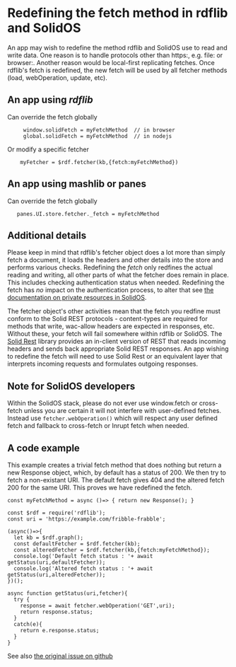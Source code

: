 # Redefining the fetch method in rdflib and SolidOS

An app may wish to redefine the method rdflib and SolidOS use to read and write data.  One reason is to handle protocols other than https:, e.g. file: or browser:.  Another reason would be local-first replicating fetches.  Once rdflib's fetch is redefined, the new fetch will be used by all fetcher methods (load, webOperation, update, etc). 

## An app using *rdflib*
Can override the fetch globally 
```
     window.solidFetch = myFetchMethod  // in browser 
     global.solidFetch = myFetchMethod  // in nodejs
```
Or modify a specific fetcher
```
    myFetcher = $rdf.fetcher(kb,{fetch:myFetchMethod})
```

## An app using mashlib or panes
Can override the fetch globally
```
   panes.UI.store.fetcher._fetch = myFetchMethod
```

## Additional details

Please keep in mind that rdflib's fetcher object does a lot more than simply fetch a document, it loads the headers and other details into the store and performs various checks.  Redefining the *fetch* only redfines the actual reading and writing, all other parts of what the fetcher does remain in place.  This includes checking authentication status when needed.  Redefining the fetch has *no* impact on the authentication process, to alter that see [the documentation on private resources in SolidOS](https://github.com/solid/solidos/blob/main/documentation/Using_Private_Resources_In_SolidOS.md).  

The fetcher object's other activities mean that the fetch you redfine must conform to the Solid REST protocols - content-types are required for methods that write, wac-allow headers are expected in responses, etc.  Without these, your fetch will fail somewhere within rdflib or SolidOS.  The [Solid Rest]() library provides an in-client version of REST that reads incoming headers and sends back appropriate Solid REST responses.  An app wishing to redefine the fetch will need to use Solid Rest or an equivalent layer that interprets incoming requests and formulates outgoing responses.

## Note for SolidOS developers

Within the SolidOS stack, please do not ever use window.fetch or cross-fetch unless you are certain it will not interfere with user-defined fetches.  Instead use `fetcher.webOperation()` which will respect any user defined fetch and fallback to cross-fetch or Inrupt fetch when needed.

## A code example

This example creates a trivial fetch method that does nothing but return a new Response object, which, by default has a status of 200.  We then try to fetch a non-existant URI.  The default fetch gives 404 and the altered fetch 200 for the same URI.  This proves we have redefined the fetch.
```
const myFetchMethod = async ()=> { return new Response(); }                            
                                                                                       
const $rdf = require('rdflib');                                                        
const uri = 'https://example.com/fribble-frabble';                                     
                                                                                       
(async()=>{                                                                            
  let kb = $rdf.graph();                                                               
  const defaultFetcher = $rdf.fetcher(kb);                                             
  const alteredFetcher = $rdf.fetcher(kb,{fetch:myFetchMethod});                       
  console.log('Default fetch status : '+ await getStatus(uri,defaultFetcher));         
  console.log('Altered fetch status : '+ await getStatus(uri,alteredFetcher));         
})();                                                                                  
                                                                                       
async function getStatus(uri,fetcher){                                                 
  try {                                                                                
    response = await fetcher.webOperation('GET',uri);                                  
    return response.status;                                                            
  }                                                                                    
  catch(e){                                                                            
    return e.response.status;                                                          
  }                                                                                    
}    
```

See also [the original issue on github](https://github.com/solid/solidos/issues/72)
